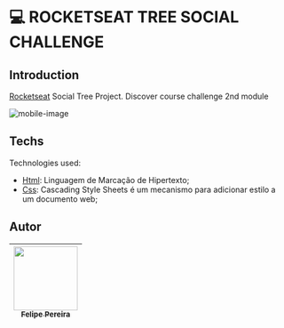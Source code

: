 <h1>💻 ROCKETSEAT TREE SOCIAL CHALLENGE</h1>

## Introduction

<p><a href="https://app.rocketseat.com.br">Rocketseat</a> Social Tree Project. Discover course challenge 2nd module</p>

<img src="./img/mobile.png" alt="mobile-image">

## Techs

Technologies used:
* [Html](https://html.com/): Linguagem de Marcação de Hipertexto;
* [Css](https://www.w3.org/Style/CSS/Overview.en.html): Cascading Style Sheets é um mecanismo para adicionar estilo a um documento web;

## Autor

| [<img src="./img/lipeanimation.png" width=115><br><sub>Felipe Pereira</sub>](https://github.com/felipepx) |
| :-------------------------------------------------------------------------------------------------------------------------------------------------------------------------: |
